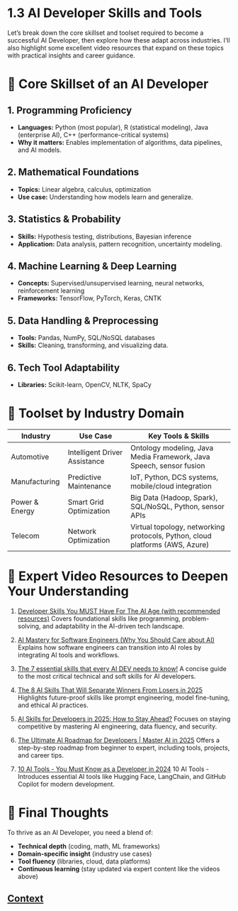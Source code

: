 # 1.3 AI Developer Skills and Tools 

 Let’s break down the core skillset and toolset required to become a successful AI Developer, then explore how these adapt across industries. I’ll also highlight some excellent video resources that expand on these topics with practical insights and career guidance.

# 🧠 Core Skillset of an AI Developer

## 1. Programming Proficiency
- **Languages:** Python (most popular), R (statistical modeling), Java (enterprise AI), C++ (performance-critical systems)  
- **Why it matters:** Enables implementation of algorithms, data pipelines, and AI models.

## 2. Mathematical Foundations
- **Topics:** Linear algebra, calculus, optimization  
- **Use case:** Understanding how models learn and generalize.

## 3. Statistics & Probability
- **Skills:** Hypothesis testing, distributions, Bayesian inference  
- **Application:** Data analysis, pattern recognition, uncertainty modeling.

## 4. Machine Learning & Deep Learning
- **Concepts:** Supervised/unsupervised learning, neural networks, reinforcement learning  
- **Frameworks:** TensorFlow, PyTorch, Keras, CNTK

## 5. Data Handling & Preprocessing
- **Tools:** Pandas, NumPy, SQL/NoSQL databases  
- **Skills:** Cleaning, transforming, and visualizing data.

## 6. Tech Tool Adaptability
- **Libraries:** Scikit-learn, OpenCV, NLTK, SpaCy

# 🧰 Toolset by Industry Domain

| Industry       | Use Case                     | Key Tools & Skills                                                                 |
|----------------|------------------------------|------------------------------------------------------------------------------------|
| Automotive     | Intelligent Driver Assistance | Ontology modeling, Java Media Framework, Java Speech, sensor fusion                 |
| Manufacturing  | Predictive Maintenance        | IoT, Python, DCS systems, mobile/cloud integration                                 |
| Power & Energy | Smart Grid Optimization       | Big Data (Hadoop, Spark), SQL/NoSQL, Python, sensor APIs                           |
| Telecom        | Network Optimization          | Virtual topology, networking protocols, Python, cloud platforms (AWS, Azure)       |

# 🎥 Expert Video Resources to Deepen Your Understanding
1. [Developer Skills You MUST Have For The AI Age (with recommended resources)](https://www.youtube.com/watch?v=0XFU-cPjYh0) Covers foundational skills like programming, problem-solving, and adaptability in the AI-driven tech landscape.

2. [AI Mastery for Software Engineers (Why You Should Care about AI)](https://www.youtube.com/watch?v=AOt1Iu--zME) Explains how software engineers can transition into AI roles by integrating AI tools and workflows.

3. [The 7 essential skills that every AI DEV needs to know!](https://www.youtube.com/watch?v=TJ5v23JcGIU) A concise guide to the most critical technical and soft skills for AI developers.

4. [The 8 AI Skills That Will Separate Winners From Losers in 2025](https://www.youtube.com/watch?v=aXiOBAXYxCI) Highlights future-proof skills like prompt engineering, model fine-tuning, and ethical AI practices.

5. [AI Skills for Developers in 2025: How to Stay Ahead?](https://www.youtube.com/watch?v=_H4ESGeYL-A) Focuses on staying competitive by mastering AI engineering, data fluency, and security.

6. [The Ultimate AI Roadmap for Developers | Master AI in 2025](https://www.youtube.com/watch?v=Fmk4YXj0ekY)  Offers a step-by-step roadmap from beginner to expert, including tools, projects, and career tips.

7. [10 AI Tools - You Must Know as a Developer in 2024](https://www.youtube.com/watch?v=IgKoVVE6NIM) 10 AI Tools -  Introduces essential AI tools like Hugging Face, LangChain, and GitHub Copilot for modern development.

# 🚀 Final Thoughts
To thrive as an AI Developer, you need a blend of:

* **Technical depth** (coding, math, ML frameworks)
* **Domain-specific insight** (industry use cases)
* **Tool fluency** (libraries, cloud, data platforms)
* **Continuous learning** (stay updated via expert content like the videos above)


 ## [Context](./../context.md)
